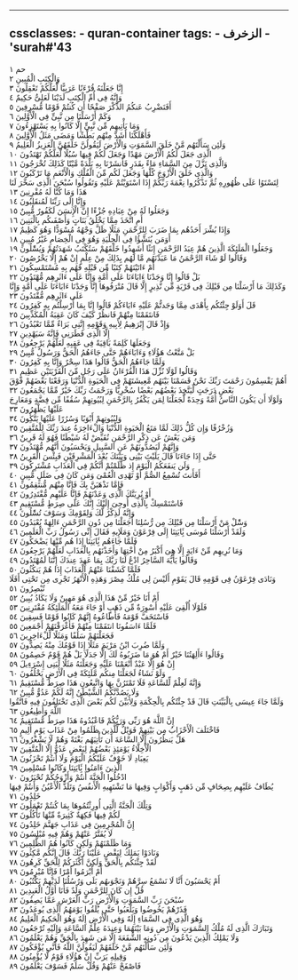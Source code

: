 
---
cssclasses:
    - quran-container
tags:
    - الزخرف
    - 'surah#'43
---

حم  ١<br>
وَالْكِتَبِ الْمُبِينِ  ٢<br>
إِنَّا جَعَلْنَهُ قُرْءَنًا عَرَبِيًّا لَّعَلَّكُمْ تَعْقِلُونَ  ٣<br>
وَإِنَّهُ فِى أُمِّ الْكِتَبِ لَدَيْنَا لَعَلِىٌّ حَكِيمٌ  ٤<br>
أَفَنَضْرِبُ عَنكُمُ الذِّكْرَ صَفْحًا أَن كُنتُمْ قَوْمًا مُّسْرِفِينَ  ٥<br>
وَكَمْ أَرْسَلْنَا مِن نَّبِىٍّ فِى الْأَوَّلِينَ  ٦<br>
وَمَا يَأْتِيهِم مِّن نَّبِىٍّ إِلَّا كَانُوا بِهِ يَسْتَهْزِءُونَ  ٧<br>
فَأَهْلَكْنَا أَشَدَّ مِنْهُم بَطْشًا وَمَضَى مَثَلُ الْأَوَّلِينَ  ٨<br>
وَلَئِن سَأَلْتَهُم مَّنْ خَلَقَ السَّمَوَتِ وَالْأَرْضَ لَيَقُولُنَّ خَلَقَهُنَّ الْعَزِيزُ الْعَلِيمُ  ٩<br>
الَّذِى جَعَلَ لَكُمُ الْأَرْضَ مَهْدًا وَجَعَلَ لَكُمْ فِيهَا سُبُلًا لَّعَلَّكُمْ تَهْتَدُونَ  ١۰<br>
وَالَّذِى نَزَّلَ مِنَ السَّمَاءِ مَاءً بِقَدَرٍ فَأَنشَرْنَا بِهِ بَلْدَةً مَّيْتًا كَذَلِكَ تُخْرَجُونَ  ١١<br>
وَالَّذِى خَلَقَ الْأَزْوَجَ كُلَّهَا وَجَعَلَ لَكُم مِّنَ الْفُلْكِ وَالْأَنْعَمِ مَا تَرْكَبُونَ  ١٢<br>
لِتَسْتَوُا عَلَى ظُهُورِهِ ثُمَّ تَذْكُرُوا نِعْمَةَ رَبِّكُمْ إِذَا اسْتَوَيْتُمْ عَلَيْهِ وَتَقُولُوا سُبْحَنَ الَّذِى سَخَّرَ لَنَا هَذَا وَمَا كُنَّا لَهُ مُقْرِنِينَ  ١٣<br>
وَإِنَّا إِلَى رَبِّنَا لَمُنقَلِبُونَ  ١٤<br>
وَجَعَلُوا لَهُ مِنْ عِبَادِهِ جُزْءًا إِنَّ الْإِنسَنَ لَكَفُورٌ مُّبِينٌ  ١٥<br>
أَمِ اتَّخَذَ مِمَّا يَخْلُقُ بَنَاتٍ وَأَصْفَىكُم بِالْبَنِينَ  ١٦<br>
وَإِذَا بُشِّرَ أَحَدُهُم بِمَا ضَرَبَ لِلرَّحْمَنِ مَثَلًا ظَلَّ وَجْهُهُ مُسْوَدًّا وَهُوَ كَظِيمٌ  ١٧<br>
أَوَمَن يُنَشَّؤُا فِى الْحِلْيَةِ وَهُوَ فِى الْخِصَامِ غَيْرُ مُبِينٍ  ١٨<br>
وَجَعَلُوا الْمَلَئِكَةَ الَّذِينَ هُمْ عِبَدُ الرَّحْمَنِ إِنَثًا أَشَهِدُوا خَلْقَهُمْ سَتُكْتَبُ شَهَدَتُهُمْ وَيُسَْٔلُونَ  ١٩<br>
وَقَالُوا لَوْ شَاءَ الرَّحْمَنُ مَا عَبَدْنَهُم مَّا لَهُم بِذَلِكَ مِنْ عِلْمٍ إِنْ هُمْ إِلَّا يَخْرُصُونَ  ٢۰<br>
أَمْ ءَاتَيْنَهُمْ كِتَبًا مِّن قَبْلِهِ فَهُم بِهِ مُسْتَمْسِكُونَ  ٢١<br>
بَلْ قَالُوا إِنَّا وَجَدْنَا ءَابَاءَنَا عَلَى أُمَّةٍ وَإِنَّا عَلَى ءَاثَرِهِم مُّهْتَدُونَ  ٢٢<br>
وَكَذَلِكَ مَا أَرْسَلْنَا مِن قَبْلِكَ فِى قَرْيَةٍ مِّن نَّذِيرٍ إِلَّا قَالَ مُتْرَفُوهَا إِنَّا وَجَدْنَا ءَابَاءَنَا عَلَى أُمَّةٍ وَإِنَّا عَلَى ءَاثَرِهِم مُّقْتَدُونَ  ٢٣<br>
قَلَ أَوَلَوْ جِئْتُكُم بِأَهْدَى مِمَّا وَجَدتُّمْ عَلَيْهِ ءَابَاءَكُمْ قَالُوا إِنَّا بِمَا أُرْسِلْتُم بِهِ كَفِرُونَ  ٢٤<br>
فَانتَقَمْنَا مِنْهُمْ فَانظُرْ كَيْفَ كَانَ عَقِبَةُ الْمُكَذِّبِينَ  ٢٥<br>
وَإِذْ قَالَ إِبْرَهِيمُ لِأَبِيهِ وَقَوْمِهِ إِنَّنِى بَرَاءٌ مِّمَّا تَعْبُدُونَ  ٢٦<br>
إِلَّا الَّذِى فَطَرَنِى فَإِنَّهُ سَيَهْدِينِ  ٢٧<br>
وَجَعَلَهَا كَلِمَةً بَاقِيَةً فِى عَقِبِهِ لَعَلَّهُمْ يَرْجِعُونَ  ٢٨<br>
بَلْ مَتَّعْتُ هَؤُلَاءِ وَءَابَاءَهُمْ حَتَّى جَاءَهُمُ الْحَقُّ وَرَسُولٌ مُّبِينٌ  ٢٩<br>
وَلَمَّا جَاءَهُمُ الْحَقُّ قَالُوا هَذَا سِحْرٌ وَإِنَّا بِهِ كَفِرُونَ  ٣۰<br>
وَقَالُوا لَوْلَا نُزِّلَ هَذَا الْقُرْءَانُ عَلَى رَجُلٍ مِّنَ الْقَرْيَتَيْنِ عَظِيمٍ  ٣١<br>
أَهُمْ يَقْسِمُونَ رَحْمَتَ رَبِّكَ نَحْنُ قَسَمْنَا بَيْنَهُم مَّعِيشَتَهُمْ فِى الْحَيَوةِ الدُّنْيَا وَرَفَعْنَا بَعْضَهُمْ فَوْقَ بَعْضٍ دَرَجَتٍ لِّيَتَّخِذَ بَعْضُهُم بَعْضًا سُخْرِيًّا وَرَحْمَتُ رَبِّكَ خَيْرٌ مِّمَّا يَجْمَعُونَ  ٣٢<br>
وَلَوْلَا أَن يَكُونَ النَّاسُ أُمَّةً وَحِدَةً لَّجَعَلْنَا لِمَن يَكْفُرُ بِالرَّحْمَنِ لِبُيُوتِهِمْ سُقُفًا مِّن فِضَّةٍ وَمَعَارِجَ عَلَيْهَا يَظْهَرُونَ  ٣٣<br>
وَلِبُيُوتِهِمْ أَبْوَبًا وَسُرُرًا عَلَيْهَا يَتَّكُِٔونَ  ٣٤<br>
وَزُخْرُفًا وَإِن كُلُّ ذَلِكَ لَمَّا مَتَعُ الْحَيَوةِ الدُّنْيَا وَالْءَاخِرَةُ عِندَ رَبِّكَ لِلْمُتَّقِينَ  ٣٥<br>
وَمَن يَعْشُ عَن ذِكْرِ الرَّحْمَنِ نُقَيِّضْ لَهُ شَيْطَنًا فَهُوَ لَهُ قَرِينٌ  ٣٦<br>
وَإِنَّهُمْ لَيَصُدُّونَهُمْ عَنِ السَّبِيلِ وَيَحْسَبُونَ أَنَّهُم مُّهْتَدُونَ  ٣٧<br>
حَتَّى إِذَا جَاءَنَا قَالَ يَلَيْتَ بَيْنِى وَبَيْنَكَ بُعْدَ الْمَشْرِقَيْنِ فَبِئْسَ الْقَرِينُ  ٣٨<br>
وَلَن يَنفَعَكُمُ الْيَوْمَ إِذ ظَّلَمْتُمْ أَنَّكُمْ فِى الْعَذَابِ مُشْتَرِكُونَ  ٣٩<br>
أَفَأَنتَ تُسْمِعُ الصُّمَّ أَوْ تَهْدِى الْعُمْىَ وَمَن كَانَ فِى ضَلَلٍ مُّبِينٍ  ٤۰<br>
فَإِمَّا نَذْهَبَنَّ بِكَ فَإِنَّا مِنْهُم مُّنتَقِمُونَ  ٤١<br>
أَوْ نُرِيَنَّكَ الَّذِى وَعَدْنَهُمْ فَإِنَّا عَلَيْهِم مُّقْتَدِرُونَ  ٤٢<br>
فَاسْتَمْسِكْ بِالَّذِى أُوحِىَ إِلَيْكَ إِنَّكَ عَلَى صِرَطٍ مُّسْتَقِيمٍ  ٤٣<br>
وَإِنَّهُ لَذِكْرٌ لَّكَ وَلِقَوْمِكَ وَسَوْفَ تُسَْٔلُونَ  ٤٤<br>
وَسَْٔلْ مَنْ أَرْسَلْنَا مِن قَبْلِكَ مِن رُّسُلِنَا أَجَعَلْنَا مِن دُونِ الرَّحْمَنِ ءَالِهَةً يُعْبَدُونَ  ٤٥<br>
وَلَقَدْ أَرْسَلْنَا مُوسَى بَِٔايَتِنَا إِلَى فِرْعَوْنَ وَمَلَإِيهِ فَقَالَ إِنِّى رَسُولُ رَبِّ الْعَلَمِينَ  ٤٦<br>
فَلَمَّا جَاءَهُم بَِٔايَتِنَا إِذَا هُم مِّنْهَا يَضْحَكُونَ  ٤٧<br>
وَمَا نُرِيهِم مِّنْ ءَايَةٍ إِلَّا هِىَ أَكْبَرُ مِنْ أُخْتِهَا وَأَخَذْنَهُم بِالْعَذَابِ لَعَلَّهُمْ يَرْجِعُونَ  ٤٨<br>
وَقَالُوا يَأَيُّهَ السَّاحِرُ ادْعُ لَنَا رَبَّكَ بِمَا عَهِدَ عِندَكَ إِنَّنَا لَمُهْتَدُونَ  ٤٩<br>
فَلَمَّا كَشَفْنَا عَنْهُمُ الْعَذَابَ إِذَا هُمْ يَنكُثُونَ  ٥۰<br>
وَنَادَى فِرْعَوْنُ فِى قَوْمِهِ قَالَ يَقَوْمِ أَلَيْسَ لِى مُلْكُ مِصْرَ وَهَذِهِ الْأَنْهَرُ تَجْرِى مِن تَحْتِى أَفَلَا تُبْصِرُونَ  ٥١<br>
أَمْ أَنَا خَيْرٌ مِّنْ هَذَا الَّذِى هُوَ مَهِينٌ وَلَا يَكَادُ يُبِينُ  ٥٢<br>
فَلَوْلَا أُلْقِىَ عَلَيْهِ أَسْوِرَةٌ مِّن ذَهَبٍ أَوْ جَاءَ مَعَهُ الْمَلَئِكَةُ مُقْتَرِنِينَ  ٥٣<br>
فَاسْتَخَفَّ قَوْمَهُ فَأَطَاعُوهُ إِنَّهُمْ كَانُوا قَوْمًا فَسِقِينَ  ٥٤<br>
فَلَمَّا ءَاسَفُونَا انتَقَمْنَا مِنْهُمْ فَأَغْرَقْنَهُمْ أَجْمَعِينَ  ٥٥<br>
فَجَعَلْنَهُمْ سَلَفًا وَمَثَلًا لِّلْءَاخِرِينَ  ٥٦<br>
وَلَمَّا ضُرِبَ ابْنُ مَرْيَمَ مَثَلًا إِذَا قَوْمُكَ مِنْهُ يَصِدُّونَ  ٥٧<br>
وَقَالُوا ءَأَلِهَتُنَا خَيْرٌ أَمْ هُوَ مَا ضَرَبُوهُ لَكَ إِلَّا جَدَلًا بَلْ هُمْ قَوْمٌ خَصِمُونَ  ٥٨<br>
إِنْ هُوَ إِلَّا عَبْدٌ أَنْعَمْنَا عَلَيْهِ وَجَعَلْنَهُ مَثَلًا لِّبَنِى إِسْرَءِيلَ  ٥٩<br>
وَلَوْ نَشَاءُ لَجَعَلْنَا مِنكُم مَّلَئِكَةً فِى الْأَرْضِ يَخْلُفُونَ  ٦۰<br>
وَإِنَّهُ لَعِلْمٌ لِّلسَّاعَةِ فَلَا تَمْتَرُنَّ بِهَا وَاتَّبِعُونِ هَذَا صِرَطٌ مُّسْتَقِيمٌ  ٦١<br>
وَلَا يَصُدَّنَّكُمُ الشَّيْطَنُ إِنَّهُ لَكُمْ عَدُوٌّ مُّبِينٌ  ٦٢<br>
وَلَمَّا جَاءَ عِيسَى بِالْبَيِّنَتِ قَالَ قَدْ جِئْتُكُم بِالْحِكْمَةِ وَلِأُبَيِّنَ لَكُم بَعْضَ الَّذِى تَخْتَلِفُونَ فِيهِ فَاتَّقُوا اللَّهَ وَأَطِيعُونِ  ٦٣<br>
إِنَّ اللَّهَ هُوَ رَبِّى وَرَبُّكُمْ فَاعْبُدُوهُ هَذَا صِرَطٌ مُّسْتَقِيمٌ  ٦٤<br>
فَاخْتَلَفَ الْأَحْزَابُ مِن بَيْنِهِمْ فَوَيْلٌ لِّلَّذِينَ ظَلَمُوا مِنْ عَذَابِ يَوْمٍ أَلِيمٍ  ٦٥<br>
هَلْ يَنظُرُونَ إِلَّا السَّاعَةَ أَن تَأْتِيَهُم بَغْتَةً وَهُمْ لَا يَشْعُرُونَ  ٦٦<br>
الْأَخِلَّاءُ يَوْمَئِذٍ بَعْضُهُمْ لِبَعْضٍ عَدُوٌّ إِلَّا الْمُتَّقِينَ  ٦٧<br>
يَعِبَادِ لَا خَوْفٌ عَلَيْكُمُ الْيَوْمَ وَلَا أَنتُمْ تَحْزَنُونَ  ٦٨<br>
الَّذِينَ ءَامَنُوا بَِٔايَتِنَا وَكَانُوا مُسْلِمِينَ  ٦٩<br>
ادْخُلُوا الْجَنَّةَ أَنتُمْ وَأَزْوَجُكُمْ تُحْبَرُونَ  ٧۰<br>
يُطَافُ عَلَيْهِم بِصِحَافٍ مِّن ذَهَبٍ وَأَكْوَابٍ وَفِيهَا مَا تَشْتَهِيهِ الْأَنفُسُ وَتَلَذُّ الْأَعْيُنُ وَأَنتُمْ فِيهَا خَلِدُونَ  ٧١<br>
وَتِلْكَ الْجَنَّةُ الَّتِى أُورِثْتُمُوهَا بِمَا كُنتُمْ تَعْمَلُونَ  ٧٢<br>
لَكُمْ فِيهَا فَكِهَةٌ كَثِيرَةٌ مِّنْهَا تَأْكُلُونَ  ٧٣<br>
إِنَّ الْمُجْرِمِينَ فِى عَذَابِ جَهَنَّمَ خَلِدُونَ  ٧٤<br>
لَا يُفَتَّرُ عَنْهُمْ وَهُمْ فِيهِ مُبْلِسُونَ  ٧٥<br>
وَمَا ظَلَمْنَهُمْ وَلَكِن كَانُوا هُمُ الظَّلِمِينَ  ٧٦<br>
وَنَادَوْا يَمَلِكُ لِيَقْضِ عَلَيْنَا رَبُّكَ قَالَ إِنَّكُم مَّكِثُونَ  ٧٧<br>
لَقَدْ جِئْنَكُم بِالْحَقِّ وَلَكِنَّ أَكْثَرَكُمْ لِلْحَقِّ كَرِهُونَ  ٧٨<br>
أَمْ أَبْرَمُوا أَمْرًا فَإِنَّا مُبْرِمُونَ  ٧٩<br>
أَمْ يَحْسَبُونَ أَنَّا لَا نَسْمَعُ سِرَّهُمْ وَنَجْوَىهُم بَلَى وَرُسُلُنَا لَدَيْهِمْ يَكْتُبُونَ  ٨۰<br>
قُلْ إِن كَانَ لِلرَّحْمَنِ وَلَدٌ فَأَنَا أَوَّلُ الْعَبِدِينَ  ٨١<br>
سُبْحَنَ رَبِّ السَّمَوَتِ وَالْأَرْضِ رَبِّ الْعَرْشِ عَمَّا يَصِفُونَ  ٨٢<br>
فَذَرْهُمْ يَخُوضُوا وَيَلْعَبُوا حَتَّى يُلَقُوا يَوْمَهُمُ الَّذِى يُوعَدُونَ  ٨٣<br>
وَهُوَ الَّذِى فِى السَّمَاءِ إِلَهٌ وَفِى الْأَرْضِ إِلَهٌ وَهُوَ الْحَكِيمُ الْعَلِيمُ  ٨٤<br>
وَتَبَارَكَ الَّذِى لَهُ مُلْكُ السَّمَوَتِ وَالْأَرْضِ وَمَا بَيْنَهُمَا وَعِندَهُ عِلْمُ السَّاعَةِ وَإِلَيْهِ تُرْجَعُونَ  ٨٥<br>
وَلَا يَمْلِكُ الَّذِينَ يَدْعُونَ مِن دُونِهِ الشَّفَعَةَ إِلَّا مَن شَهِدَ بِالْحَقِّ وَهُمْ يَعْلَمُونَ  ٨٦<br>
وَلَئِن سَأَلْتَهُم مَّنْ خَلَقَهُمْ لَيَقُولُنَّ اللَّهُ فَأَنَّى يُؤْفَكُونَ  ٨٧<br>
وَقِيلِهِ يَرَبِّ إِنَّ هَؤُلَاءِ قَوْمٌ لَّا يُؤْمِنُونَ  ٨٨<br>
فَاصْفَحْ عَنْهُمْ وَقُلْ سَلَمٌ فَسَوْفَ يَعْلَمُونَ  ٨٩<br>
